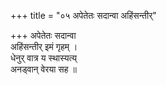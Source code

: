 +++
title = "०५ अपेतेतः सदान्वा अहिंसन्तीर्"

+++
अपेतेतः सदान्वा  
अहिंसन्तीर् इमं गृहम् ।  
धेनुर् वात्र य स्थास्यत्य्  
अनड्वान् वेरया सह ॥